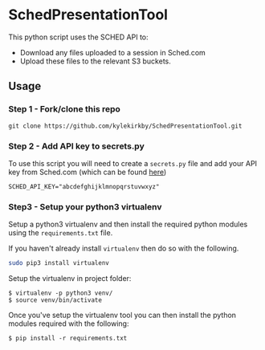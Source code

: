 # SchedPresentationTool

This python script uses the SCHED API to:

- Download any files uploaded to a session in Sched.com
- Upload these files to the relevant S3 buckets.

## Usage

### Step 1 - Fork/clone this repo

```
git clone https://github.com/kylekirkby/SchedPresentationTool.git
```

### Step 2 - Add API key to secrets.py

To use this script you will need to create a `secrets.py` file and add your API key from Sched.com (which can be found [here](https://event_name.sched.com/editor/exports/api))

```python3
SCHED_API_KEY="abcdefghijklmnopqrstuvwxyz"
```

### Step3 - Setup your python3 virtualenv

Setup a python3 virtualenv and then install the required python modules using the `requirements.txt` file.

If you haven't already install `virtualenv` then do so with the following.

```bash
sudo pip3 install virtualenv
```

Setup the virtualenv in project folder:

```
$ virtualenv -p python3 venv/
$ source venv/bin/activate
```

Once you've setup the virtualenv tool you can then install the python modules required with the following:

```
$ pip install -r requirements.txt
```

